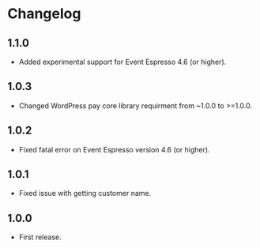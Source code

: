 # Changelog

## 1.1.0
*	Added experimental support for Event Espresso 4.6 (or higher).

## 1.0.3
*	Changed WordPress pay core library requirment from ~1.0.0 to >=1.0.0.

## 1.0.2
*	Fixed fatal error on Event Espresso version 4.6 (or higher).

## 1.0.1
*	Fixed issue with getting customer name.

## 1.0.0
*	First release.
